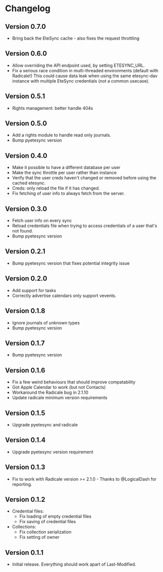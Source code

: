 # Changelog

## Version 0.7.0
* Bring back the EteSync cache - also fixes the request throttling

## Version 0.6.0
* Allow overriding the API endpoint used, by setting ETESYNC_URL.
* Fix a serious race condition in multi-threaded environments (default with Radicale!)
  This could cause data leak when using the same etesync-dav instance with multiple EteSync credentials (not a common usecase).

## Version 0.5.1
* Rights management: better handle 404s

## Version 0.5.0
* Add a rights module to handle read only journals.
* Bump pyetesync version

## Version 0.4.0
* Make it possible to have a different database per user
* Make the sync throttle per user rather than instance
* Verify that the user creds haven't changed or removed before using the cached etesync.
* Creds: only reload the file if it has changed.
* Fix fetching of user info to always fetch from the server.

## Version 0.3.0
* Fetch user info on every sync
* Reload credentials file when trying to access credentials of a user that's not found.
* Bump pyetesync version

## Version 0.2.1
* Bump pyetesync version that fixes potential integrity issue

## Version 0.2.0
* Add support for tasks
* Correctly advertise calendars only support vevents.

## Version 0.1.8
* Ignore journals of unknown types
* Bump pyetesync version

## Version 0.1.7
* Bump pyetesync version

## Version 0.1.6
* Fix a few weird behaviours that should improve compatability
* Got Apple Calendar to work (but not Contacts)
* Workaround the Radicale bug in 2.1.10
* Update radicale minimum version requirements

## Version 0.1.5
* Upgrade pyetesync and radicale

## Version 0.1.4
* Upgrade pyetesync version requirement

## Version 0.1.3
* Fix to work with Radicale version >= 2.1.0 - Thanks to @LogicalDash for reporting.

## Version 0.1.2
* Credential files:
    * Fix loading of empty credential files
    * Fix saving of credential files
* Collections:
    * Fix collection serialization
    * Fix setting of owner

## Version 0.1.1
* Initial release. Everything should work apart of Last-Modified.
